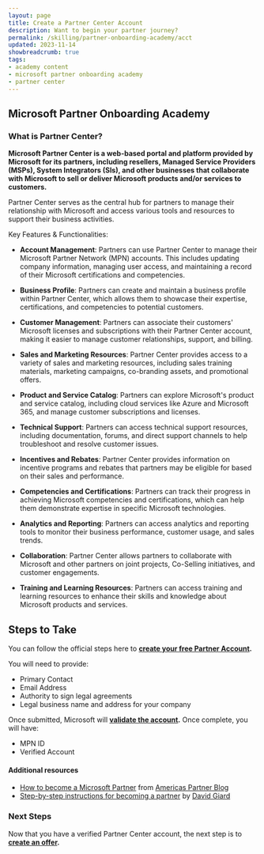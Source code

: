 ```yaml
---
layout: page
title: Create a Partner Center Account
description: Want to begin your partner journey?
permalink: /skilling/partner-onboarding-academy/acct
updated: 2023-11-14
showbreadcrumb: true
tags: 
- academy content
- microsoft partner onboarding academy
- partner center
---
```


## Microsoft Partner Onboarding Academy

### What is Partner Center?

**Microsoft Partner Center is a web-based portal and platform provided by Microsoft for its partners, including resellers, Managed Service Providers (MSPs), System Integrators (SIs), and other businesses that collaborate with Microsoft to sell or deliver Microsoft products and/or services to customers.** 

Partner Center serves as the central hub for partners to manage their relationship with Microsoft and access various tools and resources to support their business activities.

Key Features & Functionalities:

- __Account Management__: Partners can use Partner Center to manage their Microsoft Partner Network (MPN) accounts. This includes updating company information, managing user access, and maintaining a record of their Microsoft certifications and competencies.

- __Business Profile__: Partners can create and maintain a business profile within Partner Center, which allows them to showcase their expertise, certifications, and competencies to potential customers.

- __Customer Management__: Partners can associate their customers' Microsoft licenses and subscriptions with their Partner Center account, making it easier to manage customer relationships, support, and billing.

- __Sales and Marketing Resources__: Partner Center provides access to a variety of sales and marketing resources, including sales training materials, marketing campaigns, co-branding assets, and promotional offers.

- __Product and Service Catalog__: Partners can explore Microsoft's product and service catalog, including cloud services like Azure and Microsoft 365, and manage customer subscriptions and licenses.

- __Technical Support__: Partners can access technical support resources, including documentation, forums, and direct support channels to help troubleshoot and resolve customer issues.

- __Incentives and Rebates__: Partner Center provides information on incentive programs and rebates that partners may be eligible for based on their sales and performance.

- __Competencies and Certifications__: Partners can track their progress in achieving Microsoft competencies and certifications, which can help them demonstrate expertise in specific Microsoft technologies.

- __Analytics and Reporting__: Partners can access analytics and reporting tools to monitor their business performance, customer usage, and sales trends.

- __Collaboration__: Partner Center allows partners to collaborate with Microsoft and other partners on joint projects, Co-Selling initiatives, and customer engagements.

- __Training and Learning Resources__: Partners can access training and learning resources to enhance their skills and knowledge about Microsoft products and services.

## Steps to Take

You can follow the official steps here to **[create your free Partner Account](https://learn.microsoft.com/en-us/partner-center/mpn-create-a-partner-center-account).**

You will need to provide:

- Primary Contact
- Email Address
- Authority to sign legal agreements
- Legal business name and address for your company

Once submitted, Microsoft will **[validate the account](https://learn.microsoft.com/en-us/partner-center/verification-responses).**  Once complete, you will have:

   - MPN ID
   - Verified Account

#### Additional resources

- [How to become a Microsoft Partner](https://www.microsoft.com/en-us/us-partner-blog/2020/10/22/how-to-become-a-microsoft-partner/) from [Americas Partner Blog](https://www.microsoft.com/en-us/americas-partner-blog/)
- [Step-by-step instructions for becoming a partner](https://davidgiard.com/becoming-a-microsoft-partner) by [David Giard](https://davidgiard.com)

### Next Steps

Now that you have a verified Partner Center account, the next step is to **[create an offer](/PartnerResources/skilling/partner-onboarding-academy/offer).**